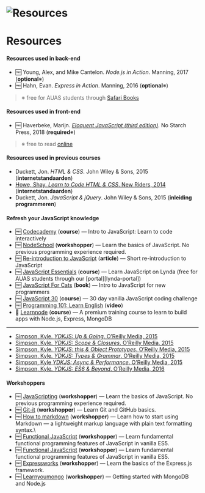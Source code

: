 # ![Resources][banner-resources]

# Resources

#### Resources used in back-end

*   🆓 Young, Alex, and Mike Cantelon.  _Node.js in Action_.  Manning, 2017
    (**optional**※)
*   🆓 Hahn, Evan.  _Express in Action_.  Manning, 2016
    (**optional**※)

> ※ free for AUAS students through [Safari Books][safari]

#### Resources used in front-end
*   🆓 Haverbeke, Marijn.  [_Eloquent JavaScript (third edition)_](https://eloquentjavascript.net/3rd_edition/).  No Starch Press,       2018 (**required**※)

> ※ free to read [online](https://eloquentjavascript.net/3rd_edition/)

#### Resources used in previous courses

*   Duckett, Jon.
    _HTML & CSS_.
    John Wiley & Sons, 2015
    (**internetstandaarden**)
*   [Howe, Shay.
    _Learn to Code HTML & CSS_.
    New Riders, 2014][html-css]
    (**internetstandaarden**)
*   Duckett, Jon.
    _JavaScript & jQuery_.
    John Wiley & Sons, 2015
    (**inleiding programmeren**)

#### Refresh your JavaScript knowledge

*   🆓 [Codecademy](https://www.codecademy.com/learn/introduction-to-javascript)
    (**course**) — Intro to JavaScript: Learn to code interactively
*   🆓 [NodeSchool](https://github.com/workshopper/javascripting)
    (**workshopper**) — Learn the basics of JavaScript. No previous programming experience required.
*   🆓 [Re-introduction to JavaScript](https://developer.mozilla.org/Web/JavaScript/A_re-introduction_to_JavaScript)
    (**article**) — Short re-introduction to JavaScript
*   🆓 [JavaScript Essentials](https://www.lynda.com/JavaScript-tutorials/JavaScript-Essential-Training/574716-2.html)
    (**course**) — Learn JavaScript on Lynda
    (free for AUAS students through our [portal][lynda-portal])
*   🆓 [JavaScript For Cats](http://jsforcats.com)
    (**book**) — Intro to JavaScript for new programmers
*   🆓 [JavaScript 30](https://javascript30.com)
    (**course**) — 30 day vanilla JavaScript coding challenge
*   🆓 [Programming 101: Learn English](https://youtu.be/pOwnBPaW5zE)
    (**video**)
*   💸 [Learnnode](https://learnnode.com/)
    (**course**) — A premium training course to learn to build apps with Node.js, Express, MongoDB

---
*   [Simpson, Kyle.
    _YDKJS: Up & Going_.
    O’Reilly Media, 2015][ydkjs-1]
*   [Simpson, Kyle.
    _YDKJS: Scope & Closures_.
    O’Reilly Media, 2015][ydkjs-2]
*   [Simpson, Kyle.
    _YDKJS: this & Object Prototypes_.
    O’Reilly Media, 2015][ydkjs-3]
*   [Simpson, Kyle.
    _YDKJS: Types & Grammar_.
    O’Reilly Media, 2015][ydkjs-4]
*   [Simpson, Kyle
    _YDKJS: Async & Performance_.
    O’Reilly Media, 2015][ydkjs-5]
*   [Simpson, Kyle.
    _YDKJS: ES6 & Beyond_.
    O’Reilly Media, 2016][ydkjs-6]

#### Workshoppers
*   🆓 [JavaScripting](https://github.com/workshopper/javascripting)
    (**workshopper**) — Learn the basics of JavaScript. No previous programming experience required.
*   🆓 [Git-it](https://github.com/jlord/git-it-electron)
    (**workshopper**) — Learn Git and GitHub basics.
*   🆓 [How to markdown](https://github.com/workshopper/how-to-markdown)
    (**workshopper**) — Learn how to start using Markdown — a lightweight markup language with plain text formatting syntax.\
*   🆓 [Functional JavaScript](https://github.com/timoxley/functional-javascript-workshop)
    (**workshopper**) — Learn fundamental functional programming features of JavaScript in vanilla ES5.
*   🆓 [Functional JavaScript](https://github.com/timoxley/functional-javascript-workshop)
    (**workshopper**) — Learn fundamental functional programming features of JavaScript in vanilla ES5.
*   🆓 [Expressworks](https://github.com/azat-co/expressworks)
    (**workshopper**) — Learn the basics of the Express.js framework.
*   🆓 [Learnyoumongo](https://github.com/evanlucas/learnyoumongo)
    (**workshopper**) — Getting started with MongoDB and Node.js

[safari]: http://rps.hva.nl:2048/login?url=http://proquest.safaribooksonline.com/?uicode=hva
[html-css]: https://learn.shayhowe.com/html-css/

[ydkjs-1]: https://github.com/getify/You-Dont-Know-JS/blob/master/up%20&%20going/README.md#you-dont-know-js-up--going
[ydkjs-2]: https://github.com/getify/You-Dont-Know-JS/blob/master/scope%20&%20closures/README.md#you-dont-know-js-scope--closures
[ydkjs-3]: https://github.com/getify/You-Dont-Know-JS/blob/master/this%20&%20object%20prototypes/README.md#you-dont-know-js-this--object-prototypes
[ydkjs-4]: https://github.com/getify/You-Dont-Know-JS/blob/master/types%20&%20grammar/README.md#you-dont-know-js-types--grammar
[ydkjs-5]: https://github.com/getify/You-Dont-Know-JS/blob/master/async%20&%20performance/README.md#you-dont-know-js-async--performance
[ydkjs-6]: https://github.com/getify/You-Dont-Know-JS/blob/master/es6%20&%20beyond/README.md#you-dont-know-js-es6--beyond

[banner-resources]: https://cmda-bt.github.io/be-course-18-19/assets/banner-resources.svg
